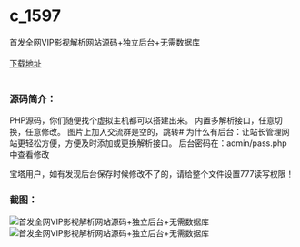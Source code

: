 # c_1597
首发全网VIP影视解析网站源码+独立后台+无需数据库
<br/></br>
[下载地址](https://www.uuid2.com/1597.html "下载地址")
<br/></br>
<h3>源码简介：</h3>
<p>PHP源码，你们随便找个虚拟主机都可以搭建出来。
内置多解析接口，任意切换，任意修改。
图片上加入交流群是空的，跳转#
为什么有后台：让站长管理网站更轻松方便，方便及时添加或更换解析接口。
后台密码在：admin/pass.php 中查看修改<p>
<p>宝塔用户，如有发现后台保存时候修改不了的，请给整个文件设置777读写权限！<p>
<h3>截图：</h3>
<img src="https://www.uuid2.com/wp-content/uploads/img/uimage/31201632107397.png" alt="首发全网VIP影视解析网站源码+独立后台+无需数据库"><img src="https://www.uuid2.com/wp-content/uploads/img/uimage/42261632107402.png" alt="首发全网VIP影视解析网站源码+独立后台+无需数据库">
